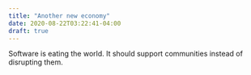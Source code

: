 ```yaml
---
title: "Another new economy"
date: 2020-08-22T03:22:41-04:00
draft: true
---
```


Software is eating the world. It should support communities instead of disrupting them.
<!--more-->
